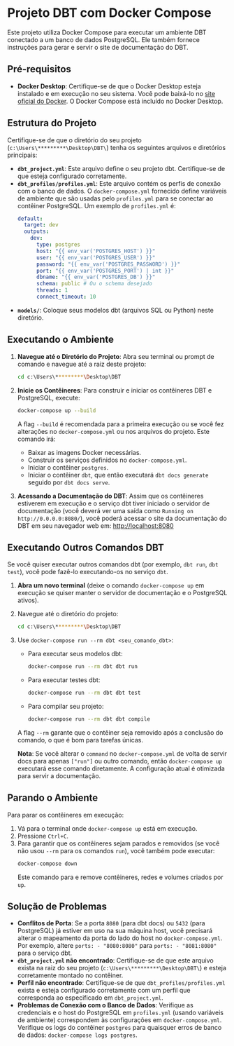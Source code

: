 # Projeto DBT com Docker Compose

Este projeto utiliza Docker Compose para executar um ambiente DBT conectado a um banco de dados PostgreSQL. Ele também fornece instruções para gerar e servir o site de documentação do DBT.

## Pré-requisitos

*   **Docker Desktop**: Certifique-se de que o Docker Desktop esteja instalado e em execução no seu sistema. Você pode baixá-lo no [site oficial do Docker](https://www.docker.com/products/docker-desktop/). O Docker Compose está incluído no Docker Desktop.

## Estrutura do Projeto

Certifique-se de que o diretório do seu projeto (`c:\Users\*********\Desktop\DBT\`) tenha os seguintes arquivos e diretórios principais:




*   **`dbt_project.yml`**: Este arquivo define o seu projeto dbt. Certifique-se de que esteja configurado corretamente.
*   **`dbt_profiles/profiles.yml`**: Este arquivo contém os perfis de conexão com o banco de dados. O `docker-compose.yml` fornecido define variáveis de ambiente que são usadas pelo `profiles.yml` para se conectar ao contêiner PostgreSQL. Um exemplo de `profiles.yml` é:
    ```yaml
    default:
      target: dev
      outputs:
        dev:
          type: postgres
          host: "{{ env_var('POSTGRES_HOST') }}"
          user: "{{ env_var('POSTGRES_USER') }}"
          password: "{{ env_var('POSTGRES_PASSWORD') }}"
          port: "{{ env_var('POSTGRES_PORT') | int }}"
          dbname: "{{ env_var('POSTGRES_DB') }}"
          schema: public # Ou o schema desejado
          threads: 1
          connect_timeout: 10
    ```
*   **`models/`**: Coloque seus modelos dbt (arquivos SQL ou Python) neste diretório.

## Executando o Ambiente

1.  **Navegue até o Diretório do Projeto**:
    Abra seu terminal ou prompt de comando e navegue até a raiz deste projeto:
    ```bash
    cd c:\Users\*********\Desktop\DBT
    ```

2.  **Inicie os Contêineres**:
    Para construir e iniciar os contêineres DBT e PostgreSQL, execute:
    ```bash
    docker-compose up --build
    ```
    A flag `--build` é recomendada para a primeira execução ou se você fez alterações no `docker-compose.yml` ou nos arquivos do projeto.
    Este comando irá:
    *   Baixar as imagens Docker necessárias.
    *   Construir os serviços definidos no `docker-compose.yml`.
    *   Iniciar o contêiner `postgres`.
    *   Iniciar o contêiner `dbt`, que então executará `dbt docs generate` seguido por `dbt docs serve`.

3.  **Acessando a Documentação do DBT**:
    Assim que os contêineres estiverem em execução e o serviço dbt tiver iniciado o servidor de documentação (você deverá ver uma saída como `Running on http://0.0.0.0:8080/`), você poderá acessar o site da documentação do DBT em seu navegador web em:
    [http://localhost:8080](http://localhost:8080)

## Executando Outros Comandos DBT

Se você quiser executar outros comandos dbt (por exemplo, `dbt run`, `dbt test`), você pode fazê-lo executando-os no serviço `dbt`.

1.  **Abra um novo terminal** (deixe o comando `docker-compose up` em execução se quiser manter o servidor de documentação e o PostgreSQL ativos).
2.  Navegue até o diretório do projeto:
    ```bash
    cd c:\Users\*********\Desktop\DBT
    ```
3.  Use `docker-compose run --rm dbt <seu_comando_dbt>`:
    *   Para executar seus modelos dbt:
        ```bash
        docker-compose run --rm dbt dbt run
        ```
    *   Para executar testes dbt:
        ```bash
        docker-compose run --rm dbt dbt test
        ```
    *   Para compilar seu projeto:
        ```bash
        docker-compose run --rm dbt dbt compile
        ```
    A flag `--rm` garante que o contêiner seja removido após a conclusão do comando, o que é bom para tarefas únicas.

    **Nota**: Se você alterar o `command` no `docker-compose.yml` de volta de servir docs para apenas `["run"]` ou outro comando, então `docker-compose up` executará esse comando diretamente. A configuração atual é otimizada para servir a documentação.

## Parando o Ambiente

Para parar os contêineres em execução:
1.  Vá para o terminal onde `docker-compose up` está em execução.
2.  Pressione `Ctrl+C`.
3.  Para garantir que os contêineres sejam parados e removidos (se você não usou `--rm` para os comandos `run`), você também pode executar:
    ```bash
    docker-compose down
    ```
    Este comando para e remove contêineres, redes e volumes criados por `up`.

## Solução de Problemas

*   **Conflitos de Porta**: Se a porta `8080` (para dbt docs) ou `5432` (para PostgreSQL) já estiver em uso na sua máquina host, você precisará alterar o mapeamento da porta do lado do host no `docker-compose.yml`. Por exemplo, altere `ports: - "8080:8080"` para `ports: - "8081:8080"` para o serviço dbt.
*   **`dbt_project.yml` não encontrado**: Certifique-se de que este arquivo exista na raiz do seu projeto (`c:\Users\*********\Desktop\DBT\`) e esteja corretamente montado no contêiner.
*   **Perfil não encontrado**: Certifique-se de que `dbt_profiles/profiles.yml` exista e esteja configurado corretamente com um perfil que corresponda ao especificado em `dbt_project.yml`.
*   **Problemas de Conexão com o Banco de Dados**: Verifique as credenciais e o host do PostgreSQL em `profiles.yml` (usando variáveis de ambiente) correspondem às configurações em `docker-compose.yml`. Verifique os logs do contêiner `postgres` para quaisquer erros de banco de dados: `docker-compose logs postgres`.